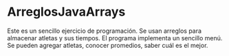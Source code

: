 # ArreglosJavaArrays
Este es un sencillo ejercicio de programación. Se usan arreglos para almacenar atletas y sus tiempos. El programa implementa un sencillo menú. Se pueden agregar atletas, conocer promedios, saber cuál es el mejor.

